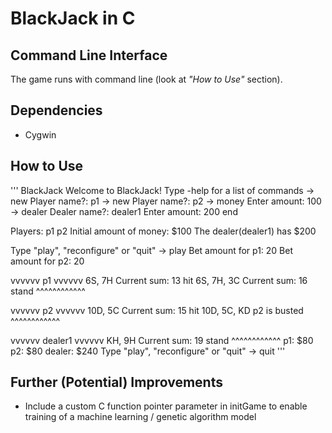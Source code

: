 # BlackJack in C

## Command Line Interface
The game runs with command line (look at _"How to Use"_ section).

## Dependencies
* Cygwin

## How to Use

'''
BlackJack
Welcome to BlackJack! Type -help for a list of commands
-> new
Player name?: p1
-> new
Player name?: p2
-> money
Enter amount: 100
-> dealer
Dealer name?: dealer1
Enter amount: 200
end

Players: p1 p2
Initial amount of money: $100
The dealer(dealer1) has $200

Type "play", "reconfigure" or "quit"
-> play
Bet amount for p1: 20
Bet amount for p2: 20

vvvvvv p1 vvvvvv
6S, 7H
Current sum: 13
hit
6S, 7H, 3C
Current sum: 16
stand
^^^^^^^^^^^^

vvvvvv p2 vvvvvv
10D, 5C
Current sum: 15
hit
10D, 5C, KD
p2 is busted
^^^^^^^^^^^^

vvvvvv dealer1 vvvvvv
KH, 9H
Current sum: 19
stand
^^^^^^^^^^^^
p1: $80
p2: $80
dealer: $240
Type "play", "reconfigure" or "quit"
-> quit
'''

## Further (Potential) Improvements
* Include a custom C function pointer parameter in initGame to enable training of a machine learning / genetic algorithm model
